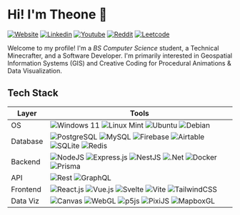 # Hi! I'm Theone 👋

[![Website](https://img.shields.io/badge/theeoneeclarin.com-black?logo=Google-Chrome&logoColor=white&link=https://theoneeclarin.com)](https://theoneeclarin.com)
[![Linkedin](https://img.shields.io/badge/in/theoneeclarin-blue?logo=Linkedin&logoColor=white&link=https://www.linkedin.com/in/theoneeclarin/)](https://www.linkedin.com/in/theoneeclarin/)
[![Youtube](https://img.shields.io/badge/@daawaan4U-FF0000?logo=youtube&logoColor=white&link=https://www.youtube.com/@daawaan4U)](https://www.youtube.com/@daawaan4U)
[![Reddit](https://img.shields.io/badge/u/daawaan4U-FF4500?logo=reddit&logoColor=white&link=https://reddit.com/user/u/daawaan4U/)](https://reddit.com/user/u/daawaan4U/)
[![Leetcode](https://img.shields.io/badge/@theoneeclarin-black?logo=LeetCode&logoColor=#d16c06&link=https://leetcode.com/theoneeclarin/)](https://leetcode.com/theoneeclarin/)

Welcome to my profile! I'm a _BS Computer Science_ student, a Technical Minecrafter, and a Software Developer. I'm primarily interested in Geospatial Information Systems (GIS) and Creative Coding for Procedural Animations & Data Visualization.


## Tech Stack

| **Layer** | **Tools**                                                                                                                                                                                                                                                                                                                                                                                                                                                                                                                                                                                                                                                                                                                                                                                                                                                                                                                                                                                                                                                                                                                                                                                                                                                                                                                                                                                                                                       |
| --------- | ----------------------------------------------------------------------------------------------------------------------------------------------------------------------------------------------------------------------------------------------------------------------------------------------------------------------------------------------------------------------------------------------------------------------------------------------------------------------------------------------------------------------------------------------------------------------------------------------------------------------------------------------------------------------------------------------------------------------------------------------------------------------------------------------------------------------------------------------------------------------------------------------------------------------------------------------------------------------------------------------------------------------------------------------------------------------------------------------------------------------------------------------------------------------------------------------------------------------------------------------------------------------------------------------------------------------------------------------------------------------------------------------------------------------------------------------- |
| OS        | ![Windows 11](https://img.shields.io/badge/Windows%2011--_?logo=Windows%2011&style=social) ![Linux Mint](https://img.shields.io/badge/Linux%20Mint--_?logo=Linux%20Mint&style=social) ![Ubuntu](https://img.shields.io/badge/Ubuntu--_?logo=ubuntu&style=social) ![Debian](https://img.shields.io/badge/Debian--_?logo=debian&style=social)                                                                                                                                                                                                                                                                                                                                                                                                                                                                                                                                                                                                                                                                                                                                                                                                                                                                                                                                                                                                                                                                      |
| Database  | ![PostgreSQL](https://img.shields.io/badge/PostgreSQL--_?logo=postgresql&style=social) ![MySQL](https://img.shields.io/badge/MySQL--_?logo=mysql&style=social) ![Firebase](https://img.shields.io/badge/Firebase--_?logo=firebase&style=social) ![Airtable](https://img.shields.io/badge/Airtable--_?logo=Airtable&style=social) ![SQLite](https://img.shields.io/badge/SQLite--_?logo=sqlite&style=social) ![Redis](https://img.shields.io/badge/Redis--_?logo=redis&style=social)                                                                                                                                                                                                                                                                                                                                                                                                                                                                                                                                                                                                                                                                                                                                                                                                                                                                                                                          |
| Backend   | ![NodeJS](https://img.shields.io/badge/NodeJS--_?logo=node.js&style=social) ![Express.js](https://img.shields.io/badge/Express.js--_?logo=express&style=social) ![NestJS](https://img.shields.io/badge/NestJS--_?logo=nestjs&style=social) ![.Net](https://img.shields.io/badge/ASP.NET--_?&logo=.net&style=social) ![Docker](https://img.shields.io/badge/Docker--_?logo=docker&style=social) ![Prisma](https://img.shields.io/badge/Prisma--_?logo=Prisma&style=social)                                                                                                                                                                                                                                                                                                                                                                                                                                                                                                                                                                                                                                                                                                                                                                                                                                                                                                              |
| API       | ![Rest](https://img.shields.io/badge/REST--_?style=social) ![GraphQL](https://img.shields.io/badge/GraphQL--_?logo=graphql&style=social)                                                                                                                                                                                                                                                                                                                                                                                                                                                                                                                                                                                                                                                                                                                                                                                                                                                                                                                                                                                                                                                                                                                                                                                                                                                                                                        |
| Frontend  | ![React.js](https://img.shields.io/badge/React.js--_?logo=react&style=social) ![Vue.js](https://img.shields.io/badge/Vue.js--_?logo=vuedotjs&style=social) ![Svelte](https://img.shields.io/badge/Svelte--_?logo=svelte&style=social) ![Vite](https://img.shields.io/badge/Vite--_?logo=vite&style=social) ![TailwindCSS](https://img.shields.io/badge/tailwindcss--_?logo=tailwind-css&style=social)                                                                                                                                                                                                                                                                                                                                                                                                                                                                                                                                                                                                                                                                                                                                                                                                                                                                                                                                                                                 |
| Data Viz  | ![Canvas](https://img.shields.io/badge/Canvas--_?logo=html5&style=social) ![WebGL](https://img.shields.io/badge/WebGL--_?logo=webgl&style=social) ![p5js](https://img.shields.io/badge/p5.js--_?logo=p5.js&style=social) ![PixiJS](https://img.shields.io/badge/PixiJS--_?logo=pixi.js&style=social) ![MapboxGL](https://img.shields.io/badge/Mapbox--_?logo=mapbox&style=social) |
